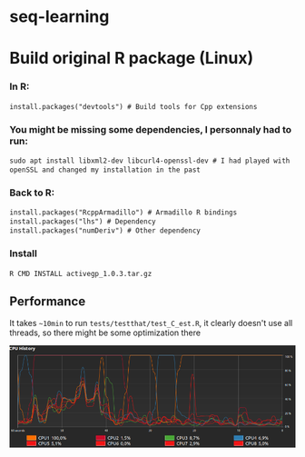 # seq-learning

# Build original R package (Linux)

### In R:

    install.packages("devtools") # Build tools for Cpp extensions
  
### You might be missing some dependencies, I personnaly had to run:

    sudo apt install libxml2-dev libcurl4-openssl-dev # I had played with openSSL and changed my installation in the past
  
### Back to R:

    install.packages("RcppArmadillo") # Armadillo R bindings
    install.packages("lhs") # Dependency
    install.packages("numDeriv") # Other dependency
  
### Install

    R CMD INSTALL activegp_1.0.3.tar.gz

## Performance

It takes `~10min` to run `tests/testthat/test_C_est.R`, it clearly doesn't use all threads, so there might be some optimization there

<img src="https://github.com/sakex/seq-learning/blob/master/images/cpu_activity.png?raw=true" />
